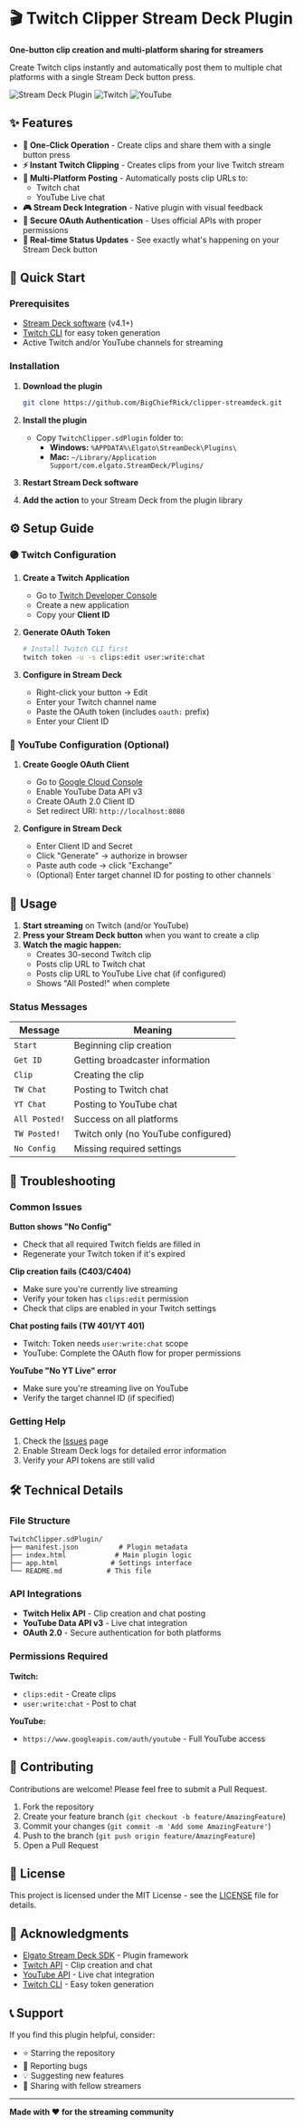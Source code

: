 # 🎬 Twitch Clipper Stream Deck Plugin

**One-button clip creation and multi-platform sharing for streamers**

Create Twitch clips instantly and automatically post them to multiple chat platforms with a single Stream Deck button press.

![Stream Deck Plugin](https://img.shields.io/badge/Stream%20Deck-Plugin-blue?style=for-the-badge&logo=elgato)
![Twitch](https://img.shields.io/badge/Twitch-9146FF?style=for-the-badge&logo=twitch&logoColor=white)
![YouTube](https://img.shields.io/badge/YouTube-FF0000?style=for-the-badge&logo=youtube&logoColor=white)

## ✨ Features

- **🎯 One-Click Operation** - Create clips and share them with a single button press
- **⚡ Instant Twitch Clipping** - Creates clips from your live Twitch stream
- **🔄 Multi-Platform Posting** - Automatically posts clip URLs to:
  - Twitch chat
  - YouTube Live chat
- **🎮 Stream Deck Integration** - Native plugin with visual feedback
- **🔐 Secure OAuth Authentication** - Uses official APIs with proper permissions
- **📱 Real-time Status Updates** - See exactly what's happening on your Stream Deck button

## 🚀 Quick Start

### Prerequisites

- [Stream Deck software](https://www.elgato.com/en/downloads) (v4.1+)
- [Twitch CLI](https://dev.twitch.tv/docs/cli) for easy token generation
- Active Twitch and/or YouTube channels for streaming

### Installation

1. **Download the plugin**
   ```bash
   git clone https://github.com/BigChiefRick/clipper-streamdeck.git
   ```

2. **Install the plugin**
   - Copy `TwitchClipper.sdPlugin` folder to:
     - **Windows:** `%APPDATA%\Elgato\StreamDeck\Plugins\`
     - **Mac:** `~/Library/Application Support/com.elgato.StreamDeck/Plugins/`

3. **Restart Stream Deck software**

4. **Add the action** to your Stream Deck from the plugin library

## ⚙️ Setup Guide

### 🟣 Twitch Configuration

1. **Create a Twitch Application**
   - Go to [Twitch Developer Console](https://dev.twitch.tv/console/apps)
   - Create a new application
   - Copy your **Client ID**

2. **Generate OAuth Token**
   ```bash
   # Install Twitch CLI first
   twitch token -u -s clips:edit user:write:chat
   ```

3. **Configure in Stream Deck**
   - Right-click your button → Edit
   - Enter your Twitch channel name
   - Paste the OAuth token (includes `oauth:` prefix)
   - Enter your Client ID

### 🔴 YouTube Configuration (Optional)

1. **Create Google OAuth Client**
   - Go to [Google Cloud Console](https://console.cloud.google.com/)
   - Enable YouTube Data API v3
   - Create OAuth 2.0 Client ID
   - Set redirect URI: `http://localhost:8080`

2. **Configure in Stream Deck**
   - Enter Client ID and Secret
   - Click "Generate" → authorize in browser
   - Paste auth code → click "Exchange"
   - (Optional) Enter target channel ID for posting to other channels

## 🎯 Usage

1. **Start streaming** on Twitch (and/or YouTube)
2. **Press your Stream Deck button** when you want to create a clip
3. **Watch the magic happen:**
   - Creates 30-second Twitch clip
   - Posts clip URL to Twitch chat
   - Posts clip URL to YouTube Live chat (if configured)
   - Shows "All Posted!" when complete

### Status Messages

| Message | Meaning |
|---------|---------|
| `Start` | Beginning clip creation |
| `Get ID` | Getting broadcaster information |
| `Clip` | Creating the clip |
| `TW Chat` | Posting to Twitch chat |
| `YT Chat` | Posting to YouTube chat |
| `All Posted!` | Success on all platforms |
| `TW Posted!` | Twitch only (no YouTube configured) |
| `No Config` | Missing required settings |

## 🔧 Troubleshooting

### Common Issues

**Button shows "No Config"**
- Check that all required Twitch fields are filled in
- Regenerate your Twitch token if it's expired

**Clip creation fails (C403/C404)**
- Make sure you're currently live streaming
- Verify your token has `clips:edit` permission
- Check that clips are enabled in your Twitch settings

**Chat posting fails (TW 401/YT 401)**
- Twitch: Token needs `user:write:chat` scope
- YouTube: Complete the OAuth flow for proper permissions

**YouTube "No YT Live" error**
- Make sure you're streaming live on YouTube
- Verify the target channel ID (if specified)

### Getting Help

1. Check the [Issues](https://github.com/BigChiefRick/clipper-streamdeck/issues) page
2. Enable Stream Deck logs for detailed error information
3. Verify your API tokens are still valid

## 🛠️ Technical Details

### File Structure
```
TwitchClipper.sdPlugin/
├── manifest.json          # Plugin metadata
├── index.html            # Main plugin logic
├── app.html             # Settings interface
└── README.md           # This file
```

### API Integrations

- **Twitch Helix API** - Clip creation and chat posting
- **YouTube Data API v3** - Live chat integration
- **OAuth 2.0** - Secure authentication for both platforms

### Permissions Required

**Twitch:**
- `clips:edit` - Create clips
- `user:write:chat` - Post to chat

**YouTube:**
- `https://www.googleapis.com/auth/youtube` - Full YouTube access

## 🤝 Contributing

Contributions are welcome! Please feel free to submit a Pull Request.

1. Fork the repository
2. Create your feature branch (`git checkout -b feature/AmazingFeature`)
3. Commit your changes (`git commit -m 'Add some AmazingFeature'`)
4. Push to the branch (`git push origin feature/AmazingFeature`)
5. Open a Pull Request

## 📄 License

This project is licensed under the MIT License - see the [LICENSE](LICENSE) file for details.

## 🙏 Acknowledgments

- [Elgato Stream Deck SDK](https://developer.elgato.com/documentation/stream-deck/) - Plugin framework
- [Twitch API](https://dev.twitch.tv/docs/api/) - Clip creation and chat
- [YouTube API](https://developers.google.com/youtube/v3) - Live chat integration
- [Twitch CLI](https://dev.twitch.tv/docs/cli) - Easy token generation

## 📞 Support

If you find this plugin helpful, consider:
- ⭐ Starring the repository
- 🐛 Reporting bugs
- 💡 Suggesting new features
- 📢 Sharing with fellow streamers

---

**Made with ❤️ for the streaming community**